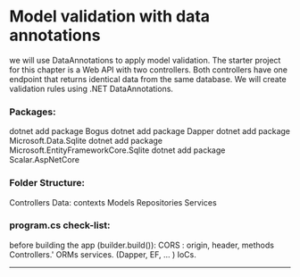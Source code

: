 # Model validation with data annotations

we will use DataAnnotations to apply model validation. The starter project for this 
chapter is a Web API with two controllers. Both controllers have one endpoint that returns identical 
data from the same database. We will create validation rules using .NET DataAnnotations.


### Packages: 
dotnet add package Bogus
dotnet add package Dapper
dotnet add package Microsoft.Data.Sqlite
dotnet add package Microsoft.EntityFrameworkCore.Sqlite
dotnet add package Scalar.AspNetCore

### Folder Structure: 
Controllers
Data: contexts
Models
Repositories
Services

### program.cs check-list:
before building the app (builder.build()): 
CORS : origin, header, methods
Controllers.'
ORMs services. (Dapper, EF, ... )
IoCs.

--------------------------------------------
